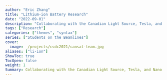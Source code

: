```yaml
---
author: "Eric Zhang"
title: "Lithium-ion Battery Research"
date: "2022-09-01"
description: "Collaborating with the Canadian Light Source, Tesla, and Nano One Materials Corp."
tags: ["Research"]
categories: ["themes", "syntax"]
series: ["Students on the Beamlines"]
cover:
  image:  /projects/csdc2021/cansat-team.jpg
aliases: ["li-ion"]
ShowToc: true
TocOpen: false
weight: 1
Summary: Collaborating with the Canadian Light Source, Tesla, and Nano One Materials Corp.
---
```

